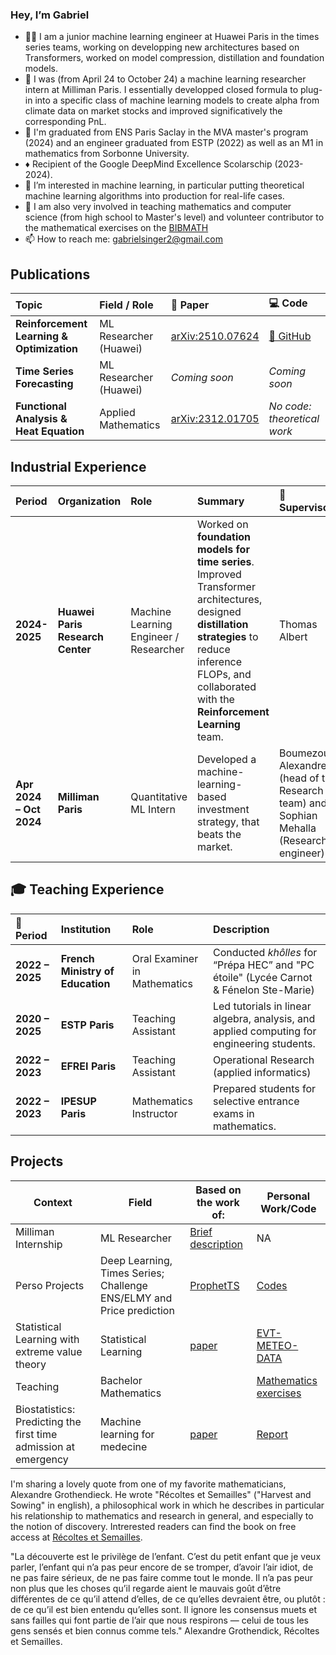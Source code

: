### Hey, I’m Gabriel
- 🔵🔵 I am a junior machine learning engineer at Huawei Paris in the times series teams, working on developping new architectures based on Transformers, worked on model compression, distillation and foundation models.
- 🔵 I was (from April 24 to October 24) a machine learning researcher intern at Milliman Paris. I essentially developped closed formula to plug-in into a specific class of machine learning models to create alpha from climate data on market stocks and improved significatively the corresponding PnL.
- 🌱 I'm graduated from ENS Paris Saclay in the MVA master's program (2024) and an engineer graduated from ESTP (2022) as well as an M1 in mathematics from Sorbonne University.
- ♦️ Recipient of the Google DeepMind Excellence Scolarschip (2023-2024).
- 👀 I’m interested in machine learning, in particular putting theoretical machine learning algorithms into production for real-life cases.
- 🎒 I am also very involved in teaching mathematics and computer science (from high school to Master's level) and volunteer contributor to the mathematical exercises on the [BIBMATH](https://www.bibmath.net/ressources/index.php?action=affiche&quoi=mathspe/index)
- 📫 How to reach me: gabrielsinger2@gmail.com

## Publications

| Topic | Field / Role | 📄 Paper | 💻 Code |
|:--|:--|:--|:--|
| **Reinforcement Learning & Optimization** | ML Researcher (Huawei) | [arXiv:2510.07624](https://doi.org/10.48550/arXiv.2510.07624) | [🔗 GitHub](https://github.com/abenechehab/nll_to_po) |
| **Time Series Forecasting** | ML Researcher (Huawei) | _Coming soon_ | _Coming soon_ |
| **Functional Analysis & Heat Equation** | Applied Mathematics | [arXiv:2312.01705](https://doi.org/10.48550/arXiv.2312.01705) | _No code: theoretical work_ |

## Industrial Experience

| Period | Organization | Role | Summary | 👀 Supervisors|
|:--|:--|:--|:--|:--|
| **2024-2025** | **Huawei Paris Research Center** | Machine Learning Engineer / Researcher | Worked on **foundation models for time series**. Improved Transformer architectures, designed **distillation strategies** to reduce inference FLOPs, and collaborated with the **Reinforcement Learning** team. | Thomas Albert |
| **Apr 2024 – Oct 2024** | **Milliman Paris** | Quantitative ML Intern | Developed a machine-learning-based investment strategy, that beats the market. | Boumezoued Alexandre (head of the Research team) and Sophian Mehalla (Research engineer)|

## 🎓 Teaching Experience

| 📅 Period | Institution | Role | Description |
|:--|:--|:--|:--|
| **2022 – 2025** | **French Ministry of Education** | Oral Examiner in Mathematics | Conducted *khôlles* for “Prépa HEC” and "PC étoile" (Lycée Carnot & Fénelon Ste-Marie) |
| **2020 – 2025** | **ESTP Paris** | Teaching Assistant | Led tutorials in linear algebra, analysis, and applied computing for engineering students. |
| **2022 – 2023** | **EFREI Paris** | Teaching Assistant | Operational Research (applied informatics)|
| **2022 – 2023** | **IPESUP Paris** | Mathematics Instructor | Prepared students for selective entrance exams in mathematics. |


## Projects

| Context | Field | Based on the work of: | Personal Work/Code |
| --- | --- | --- | --- |
| Milliman Internship | ML Researcher| [Brief description](https://github.com/gabrielsinger2/Milliman-Internship/tree/main) | NA |
| Perso Projects | Deep Learning, Times Series; Challenge ENS/ELMY and Price prediction| [ProphetTS](https://arxiv.org/abs/2303.01903)| [Codes](https://github.com/gabrielsinger2/Perso_Experiments) |
| Statistical Learning with extreme value theory | Statistical Learning | [paper](https://arxiv.org/abs/2308.01023) | [EVT-METEO-DATA](https://github.com/gabrielsinger2/MVA-Sequential-Learning-extremes) |
| Teaching| Bachelor Mathematics |  | [Mathematics exercises](https://github.com/gabrielsinger2/MathematicsExercices/tree/main)|
| Biostatistics: Predicting the first time admission at emergency| Machine learning for medecine  | [paper](https://journals.plos.org/plosmedicine/article?id=10.1371/journal.pmed.1002695) | [Report](https://github.com/gabrielsinger2/Biostatistics-Machine-learning-for-emergency-prediction)|


I'm sharing a lovely quote from one of my favorite mathematicians, Alexandre Grothendieck. He wrote "Récoltes et Semailles" ("Harvest and Sowing" in english), a philosophical work in which he describes in particular his relationship to mathematics and research in general, and especially to the notion of discovery. Intrerested readers can find the book on free access at [Récoltes et Semailles](https://agrothendieck.github.io/divers/ReS.pdf). 

"La découverte est le privilège de l’enfant. C’est du petit enfant que je veux parler, l’enfant
qui n’a pas peur encore de se tromper, d’avoir l’air idiot, de ne pas faire sérieux, de ne pas faire
comme tout le monde. Il n’a pas peur non plus que les choses qu’il regarde aient le mauvais
goût d’être différentes de ce qu’il attend d’elles, de ce qu’elles devraient être, ou plutôt : de
ce qu’il est bien entendu qu’elles sont. Il ignore les consensus muets et sans failles qui font
partie de l’air que nous respirons — celui de tous les gens sensés et bien connus comme tels." Alexandre Grothendick, Récoltes et Semailles.

